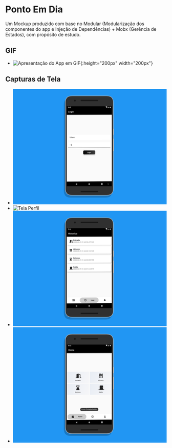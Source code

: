 # Ponto Em Dia

Um Mockup produzido com base no Modular (Modularização dos componentes do app e Injeção de Dependências) + Mobx (Gerência de Estados), com propósito de estudo.

## GIF

- ![Apresentação do App em GIF](gif/PontoEmDia.gif){:height="200px" width="200px"} 

## Capturas de Tela

- ![Tela Login](imagens/mockuper2.png)
- ![Tela Perfil](imagens/mockuper3.png)
- ![Tela Historico](imagens/mockuper1.png)
- ![Tela Home](imagens/mockuper.png)
